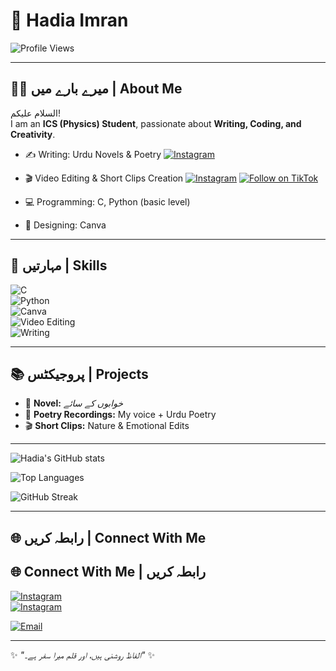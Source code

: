 # 🌸 Hadia Imran  

![Profile Views](https://komarev.com/ghpvc/?username="lovelysnow415-sketch"&color=ff69b4)

---

## 👩‍🎓 میرے بارے میں | About Me  
السلام علیکم!  
I am an **ICS (Physics) Student**, passionate about **Writing, Coding, and Creativity**.  
- ✍️ Writing: Urdu Novels & Poetry  [![Instagram](https://img.shields.io/badge/Instagram-the__art__of__l__i__f__e-pink?logo=instagram)](https://www.instagram.com/the_art_of_l_i_f_e/)  
- 🎬 Video Editing & Short Clips Creation  [![Instagram](https://img.shields.io/badge/Instagram-h__adia__offical-pink?logo=instagram)](https://www.instagram.com/h_adia_offical/)  [![Follow on TikTok](https://img.shields.io/badge/Follow%20on-TikTok-000?logo=tiktok&logoColor=white)](https://www.tiktok.com/@hadiaimran400)

- 💻 Programming: C, Python (basic level)  
- 🎨 Designing: Canva  

---

## 🚀 مہارتیں | Skills  

![C](https://img.shields.io/badge/Language-C-blue)  
![Python](https://img.shields.io/badge/Language-Python-yellow)  
![Canva](https://img.shields.io/badge/Design-Canva-purple)  
![Video Editing](https://img.shields.io/badge/Editing-Video%20Editing-red)  
![Writing](https://img.shields.io/badge/Writing-Urdu%20Content%20&%20Novels-green)  

---

## 📚 پروجیکٹس | Projects  

- 📖 **Novel:** *خوابوں کے سائے*  
- 🎤 **Poetry Recordings:** My voice + Urdu Poetry  
- 🎬 **Short Clips:** Nature & Emotional Edits  

---

![Hadia's GitHub stats](https://github-readme-stats.vercel.app/api?username=lovelysnow415-sketch&show_icons=true&theme=rose_pine)  

![Top Languages](https://github-readme-stats.vercel.app/api/top-langs/?username=lovelysnow415-sketch&layout=compact&theme=rose_pine)  

![GitHub Streak](https://github-readme-streak-stats.herokuapp.com/?user=lovelysnow415-sketch&theme=rose_pine)  

---

## 🌐 رابطہ کریں | Connect With Me  

## 🌐 Connect With Me | رابطہ کریں  

[![Instagram](https://img.shields.io/badge/Instagram-h__adia__offical-pink?logo=instagram)](https://www.instagram.com/h_adia_offical/)  
[![Instagram](https://img.shields.io/badge/Instagram-the__art__of__l__i__f__e-pink?logo=instagram)](https://www.instagram.com/the_art_of_l_i_f_e/)  

[![Email](https://img.shields.io/badge/Email-YourEmail-blue?logo=gmail)](mailto:your-email@lovelysnow415.com)  

---

✨ *"الفاظ روشنی ہیں، اور قلم میرا سفر ہے۔"* ✨  
